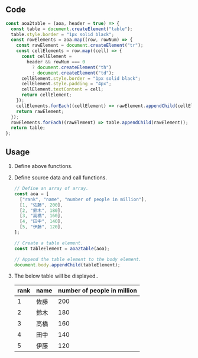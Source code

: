 ## Code

```js
const aoa2table = (aoa, header = true) => {
  const table = document.createElement("table");
  table.style.border = "1px solid black";
  const rowElements = aoa.map((row, rowNum) => {
    const rawElement = document.createElement("tr");
    const cellElements = row.map((cell) => {
      const cellElement =
        header && rowNum === 0
          ? document.createElement("th")
          : document.createElement("td");
      cellElement.style.border = "1px solid black";
      cellElement.style.padding = "4px";
      cellElement.textContent = cell;
      return cellElement;
    });
    cellElements.forEach((cellElement) => rawElement.appendChild(cellElement));
    return rawElement;
  });
  rowElements.forEach((rawElement) => table.appendChild(rawElement));
  return table;
};
```

## Usage

1. Define above functions.
2. Define source data and call functions.

   ```js
   // Define an array of array.
   const aoa = [
     ["rank", "name", "number of people in million"],
     [1, "佐藤", 200],
     [2, "鈴木", 180],
     [3, "高橋", 160],
     [4, "田中", 140],
     [5, "伊藤", 120],
   ];

   // Create a table element.
   const tableElement = aoa2table(aoa);

   // Append the table element to the body element.
   document.body.appendChild(tableElement);
   ```

3. The below table will be displayed..

   | rank | name | number of people in million |
   | ---- | ---- | --------------------------- |
   | 1    | 佐藤 | 200                         |
   | 2    | 鈴木 | 180                         |
   | 3    | 高橋 | 160                         |
   | 4    | 田中 | 140                         |
   | 5    | 伊藤 | 120                         |
